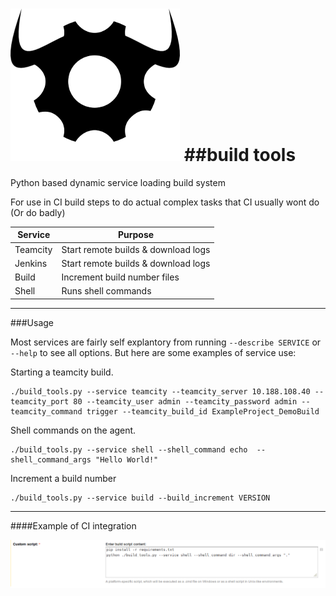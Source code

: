 ![buildIcon](/res/hammer.png)
##build tools
===========

Python based dynamic service loading build system

For use in CI build steps to do actual complex tasks that CI usually wont do (Or do badly)

| Service | Purpose |
|---------|-------------------------------------|
| Teamcity| Start remote builds & download logs |
| Jenkins | Start remote builds & download logs |
| Build   | Increment build  number files      |
| Shell   | Runs shell commands                 |

---
###Usage

Most services are fairly self explantory from running `--describe SERVICE` or `--help` to see all options. 
But here are some examples of service use:

Starting a teamcity build.
```
./build_tools.py --service teamcity --teamcity_server 10.188.108.40 --teamcity_port 80 --teamcity_user admin --teamcity_password admin --teamcity_command trigger --teamcity_build_id ExampleProject_DemoBuild
```

Shell commands on the agent.
```
./build_tools.py --service shell --shell_command echo  --shell_command_args "Hello World!"
```
Increment a build number
```
./build_tools.py --service build --build_increment VERSION
```

---
####Example of CI integration

![ciintegration](/res/ci_integration.png)
